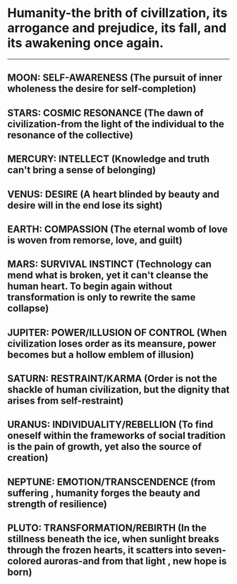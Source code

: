 
# Humanity-the brith of civillzation, its arrogance and prejudice, its fall, and its awakening once again.
------

## MOON: SELF-AWARENESS (The pursuit of inner wholeness the desire for self-completion)

## STARS: COSMIC RESONANCE (The dawn of civilization-from the light of the individual to the resonance of the collective)

## MERCURY: INTELLECT (Knowledge and truth can't bring a sense of belonging)

## VENUS: DESIRE (A heart blinded by beauty and desire will in the end lose its sight)

## EARTH: COMPASSION (The eternal womb of love is woven from remorse, love, and guilt)

## MARS: SURVIVAL INSTINCT (Technology can mend what is broken, yet it can't cleanse the human heart. To begin again without transformation is only to rewrite the same collapse)

## JUPITER: POWER/ILLUSION OF CONTROL (When civilization loses order as its meansure, power becomes but a hollow emblem of illusion)

## SATURN: RESTRAINT/KARMA (Order is not the shackle of human civilization, but the dignity that arises from self-restraint)

## URANUS: INDIVIDUALITY/REBELLION (To find oneself within the frameworks of social tradition is the pain of growth, yet also the source of creation)

## NEPTUNE: EMOTION/TRANSCENDENCE (from suffering , humanity forges the beauty and strength of resilience)

## PLUTO: TRANSFORMATION/REBIRTH (In the stillness beneath the ice, when sunlight breaks through the frozen hearts, it scatters into seven-colored auroras-and from that light , new hope is born)







